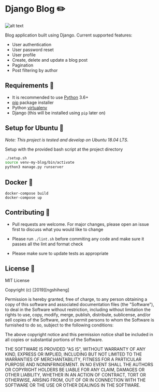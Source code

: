 # Django Blog :pencil2:

![alt text](https://i.imgur.com/wcqeGTQ.png)

Blog application built using Django. Current supported features:

- User authentication
- User password reset
- User profile
- Create, delete and update a blog post
- Pagination
- Post filtering by author

## Requirements :notebook:

- It is recommended to use [Python](https://www.python.org/downloads/) 3.6+
- [pip](https://pip.pypa.io/en/stable/) package installer
- Python [virtualenv](https://virtualenv.pypa.io/en/latest/)
- Django (this will be installed using `pip` later on)

## Setup for Ubuntu :nut_and_bolt:

_Note: This project is tested and develop on Ubuntu 18.04 LTS._

Setup with the provided bash script at the project directory

```bash
./setup.sh
source venv-my-blog/bin/activate
python3 manage.py runserver
```

## Docker :whale:

```
docker-compose build
docker-compose up
```

## Contributing :busts_in_silhouette:

- Pull requests are welcome. For major changes, please open an issue first to discuss what you would like to change

- Please run `./lint.sh` before commiting any code and make sure it passes all the lint and format check

- Please make sure to update tests as appropriate

## License :checkered_flag:

MIT License

Copyright (c) [2019][ngshiheng]

Permission is hereby granted, free of charge, to any person obtaining a copy
of this software and associated documentation files (the "Software"), to deal
in the Software without restriction, including without limitation the rights
to use, copy, modify, merge, publish, distribute, sublicense, and/or sell
copies of the Software, and to permit persons to whom the Software is
furnished to do so, subject to the following conditions:

The above copyright notice and this permission notice shall be included in all
copies or substantial portions of the Software.

THE SOFTWARE IS PROVIDED "AS IS", WITHOUT WARRANTY OF ANY KIND, EXPRESS OR
IMPLIED, INCLUDING BUT NOT LIMITED TO THE WARRANTIES OF MERCHANTABILITY,
FITNESS FOR A PARTICULAR PURPOSE AND NONINFRINGEMENT. IN NO EVENT SHALL THE
AUTHORS OR COPYRIGHT HOLDERS BE LIABLE FOR ANY CLAIM, DAMAGES OR OTHER
LIABILITY, WHETHER IN AN ACTION OF CONTRACT, TORT OR OTHERWISE, ARISING FROM,
OUT OF OR IN CONNECTION WITH THE SOFTWARE OR THE USE OR OTHER DEALINGS IN THE
SOFTWARE.
